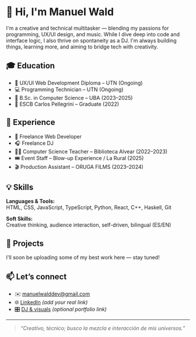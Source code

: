 # 👋 Hi, I'm Manuel Wald

I'm a creative and technical multitasker — blending my passions for programming, UX/UI design, and music. While I dive deep into code and interface logic, I also thrive on spontaneity as a DJ. I'm always building things, learning more, and aiming to bridge tech with creativity.

## 🎓 Education

- 🎨 UX/UI Web Development Diploma – UTN (Ongoing)
- 💻 Programming Technician – UTN (Ongoing)
- 🧠 B.Sc. in Computer Science – UBA (2023–2025)
- 🏫 ESCB Carlos Pellegrini – Graduate (2022)

## 💼 Experience

- 🔧 Freelance Web Developer
- 🎧 Freelance DJ
- 👨‍🏫 Computer Science Teacher – Biblioteca Alvear (2022–2023)
- 🎟️ Event Staff – Blow-up Experience / La Rural (2025)
- 🎬 Production Assistant – ORUGA FILMS (2023–2024)


## 💡 Skills

**Languages & Tools:**  
HTML, CSS, JavaScript, TypeScript, Python, React, C++, Haskell, Git

**Soft Skills:**  
Creative thinking, audience interaction, self-driven, bilingual (ES/EN)

## 📂 Projects

I'll soon be uploading some of my best work here — stay tuned!

## 📫 Let’s connect

- ✉️ manuelwalddev@gmail.com  
- 🌐 [LinkedIn](https://www.linkedin.com/in/manuelwald) *(add your real link)*  
- 🎛️ [DJ & visuals](#) *(optional portfolio link)*

---

> _“Creativo, técnico; busco la mezcla e interacción de mis universos.”_
